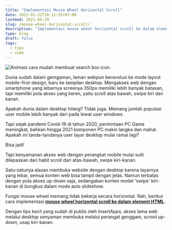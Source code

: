 ```yaml
---
title: "Implementasi Mouse Wheel Horizontal Scroll"
date: 2021-01-22T16:11:55+07:00
lastmod: 2021-05-29
slug: /mouse-wheel-horizontal-scroll/
description: "Implementasi mouse wheel horizontal scroll ke dalam element HTML"
type: blog
draft: false
tags:
  - tips
  - code
---
```


![Animasi cara mudah membuat search box icon.](https://insertapps.com/images/blog/2021/Horizontal-scroll-mouse-wheel.gif)

Dunia sudah dalam gemgaman, laman webpun berevolusi ke mode layout mobile-first-design, baru ke tampilan desktop. Mengakses web dengan smartphone yang lebarnya screenya 350px memiliki lebih banyak batasan, tapi memiliki pola akses yang keren, yaitu scroll atas bawah, swipe kiri dan kanan.

Apakah dunia dalam desktop hilang? Tidak juga. Memang jumlah populasi user mobile lebih banyak dari pada lewat user windows.

Tapi sejak pandemi Covid-19 di tahun 2020, permintaan PC Game meningkat, bahkan hingga 2021 komponen PC makin langka dan mahal. Apakah ini tanda-tandanya user layar desktop mulai ramai lagi?

Bisa jadi!

Tapi kenyamanan akses web dengan perangkat mobile mulai sulit dilepaskan dari habit scroll dari atas-bawah, swipe kiri-kanan. 

Satu-satunya alasan membuka website dengan desktop karena layarnya yang lebar, semua konten web bisa tampil dengan jelas. Namun terbatas dengan pola akses up-down saja, sedangakan konten model 'swipe' kiri-kanan di bungkus dalam mode auto slideshow.

Fungsi mouse wheel memang tidak bekerja secara horizontal. Nah,  berikut cara implementasi [**mouse wheel horizontal scroll ke dalam element HTML**](https://insertapps.com/blog/html-horizontal-scroll-mouse-wheel/).

Dengan tips kecil yang sudah di publis oleh InsertApps, akses lama web melalui desktop senyaman membuka melalui perangat genggam, scrool up-down, usap kiri-kanan.
